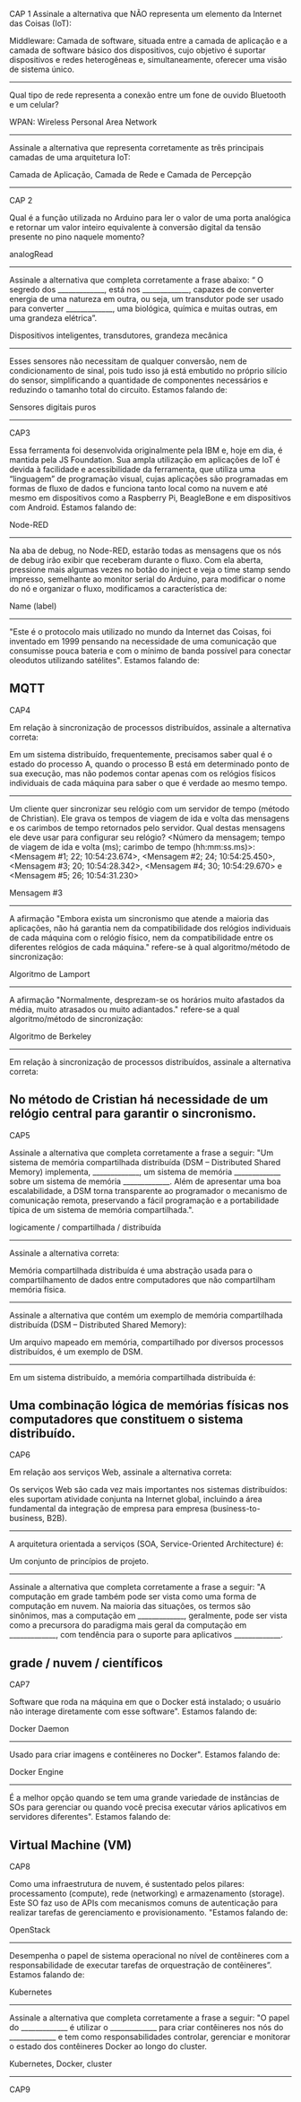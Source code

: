 CAP 1
Assinale a alternativa que NÃO representa um elemento da Internet das Coisas (IoT):

Middleware: Camada de software, situada entre a camada de aplicação e a camada de software básico dos dispositivos, cujo objetivo é suportar dispositivos e redes heterogêneas e, simultaneamente, oferecer uma visão de sistema único.

---

Qual tipo de rede representa a conexão entre um fone de ouvido Bluetooth e um celular?

WPAN: Wireless Personal Area Network

---

Assinale a alternativa que representa corretamente as três principais camadas de uma arquitetura IoT:

Camada de Aplicação, Camada de Rede e Camada de Percepção

--------------------------------------------------
CAP 2

Qual é a função utilizada no Arduino para ler o valor de uma porta analógica e retornar um valor inteiro equivalente à conversão digital da tensão presente no pino naquele momento?

analogRead

---

Assinale a alternativa que completa corretamente a frase abaixo: “ O segredo dos _____________, está nos _____________, capazes de converter energia de uma natureza em outra, ou seja, um transdutor pode ser usado para converter _____________, uma biológica, química e muitas outras, em uma grandeza elétrica”.

Dispositivos inteligentes, transdutores, grandeza mecânica

---
Esses sensores não necessitam de qualquer conversão, nem de condicionamento de sinal, pois tudo isso já está embutido no próprio silício do sensor, simplificando a quantidade de componentes necessários e reduzindo o tamanho total do circuito. Estamos falando de:  

Sensores digitais puros

--------------------------------------------------
CAP3

Essa ferramenta foi desenvolvida originalmente pela IBM e, hoje em dia, é mantida pela JS Foundation. Sua ampla utilização em aplicações de IoT é devida à facilidade e acessibilidade da ferramenta, que utiliza uma “linguagem” de programação visual, cujas aplicações são programadas em formas de fluxo de dados e funciona tanto local como na nuvem e até mesmo em dispositivos como a Raspberry Pi, BeagleBone e em dispositivos com Android. Estamos falando de:

Node-RED

---

Na aba de debug, no Node-RED, estarão todas as mensagens que os nós de debug irão exibir que receberam durante o fluxo. Com ela aberta, pressione mais algumas vezes no botão do inject e veja o time stamp sendo impresso, semelhante ao monitor serial do Arduino, para modificar o nome do nó e organizar o fluxo, modificamos a característica de:

Name (label)

---

"Este é o protocolo mais utilizado no mundo da Internet das Coisas, foi inventado em 1999 pensando na necessidade de uma comunicação que consumisse pouca bateria e com o mínimo de banda possível para conectar oleodutos utilizando satélites". Estamos falando de:

MQTT
--------------------------------------------------
CAP4

Em relação à sincronização de processos distribuídos, assinale a alternativa correta:

Em um sistema distribuído, frequentemente, precisamos saber qual é o estado do processo A, quando o processo B está em determinado ponto de sua execução, mas não podemos contar apenas com os relógios físicos individuais de cada máquina para saber o que é verdade ao mesmo tempo.
              

---

Um cliente quer sincronizar seu relógio com um servidor de tempo (método de Christian). Ele grava os tempos de viagem de ida e volta das mensagens e os carimbos de tempo retornados pelo servidor. Qual destas mensagens ele deve usar para configurar seu relógio? <Número da mensagem; tempo de viagem de ida e volta (ms); carimbo de tempo (hh:mm:ss.ms)>: <Mensagem #1; 22; 10:54:23.674>, <Mensagem #2; 24; 10:54:25.450>, <Mensagem #3; 20; 10:54:28.342>, <Mensagem #4; 30; 10:54:29.670> e <Mensagem #5; 26; 10:54:31.230>

Mensagem #3

---

A afirmação "Embora exista um sincronismo que atende a maioria das aplicações, não há garantia nem da compatibilidade dos relógios individuais de cada máquina com o relógio físico, nem da compatibilidade entre os diferentes relógios de cada máquina." refere-se à qual algoritmo/método de sincronização:

Algoritmo de Lamport

---

A afirmação "Normalmente, desprezam-se os horários muito afastados da média, muito atrasados ou muito adiantados." refere-se a qual algoritmo/método de sincronização:

Algoritmo de Berkeley

---

Em relação à sincronização de processos distribuídos, assinale a alternativa correta:

No método de Cristian há necessidade de um relógio central para garantir o sincronismo.
--------------------------------------------------
CAP5

Assinale a alternativa que completa corretamente a frase a seguir: "Um sistema de memória compartilhada distribuída (DSM – Distributed Shared Memory) implementa, _____________, um sistema de memória _____________ sobre um sistema de memória _____________. Além de apresentar uma boa escalabilidade, a DSM torna transparente ao programador o mecanismo de comunicação remota, preservando a fácil programação e a portabilidade típica de um sistema de memória compartilhada.".

logicamente / compartilhada / distribuída

---

Assinale a alternativa correta:

Memória compartilhada distribuída é uma abstração usada para o compartilhamento de dados entre computadores que não compartilham memória física.

---

Assinale a alternativa que contém um exemplo de memória compartilhada distribuída (DSM – Distributed Shared Memory):

Um arquivo mapeado em memória, compartilhado por diversos processos distribuídos, é um exemplo de DSM.

---

Em um sistema distribuído, a memória compartilhada distribuída é:

Uma combinação lógica de memórias físicas nos computadores que constituem o sistema distribuído.
--------------------------------------------------
CAP6

Em relação aos serviços Web, assinale a alternativa correta:

Os serviços Web são cada vez mais importantes nos sistemas distribuídos: eles suportam atividade conjunta na Internet global, incluindo a área fundamental da integração de empresa para empresa (business-to-business, B2B).

---
A arquitetura orientada a serviços (SOA, Service-Oriented Architecture) é:

Um conjunto de princípios de projeto.

---

Assinale a alternativa que completa corretamente a frase a seguir: "A computação em grade também pode ser vista como uma forma de computação em nuvem. Na maioria das situações, os termos são sinônimos, mas a computação em _____________, geralmente, pode ser vista como a precursora do paradigma mais geral da computação em _____________, com tendência para o suporte para aplicativos _____________.

grade / nuvem / científicos
--------------------------------------------------
CAP7

Software que roda na máquina em que o Docker está instalado; o usuário não interage diretamente com esse software". Estamos falando de:

Docker Daemon

---

Usado para criar imagens e contêineres no Docker". Estamos falando de:

Docker Engine

---

É a melhor opção quando se tem uma grande variedade de instâncias de SOs para gerenciar ou quando você precisa executar vários aplicativos em servidores diferentes". Estamos falando de:

Virtual Machine (VM)
--------------------------------------------------
CAP8

Como uma infraestrutura de nuvem, é sustentado pelos pilares: processamento (compute), rede (networking) e armazenamento (storage). Este SO faz uso de APIs com mecanismos comuns de autenticação para realizar tarefas de gerenciamento e provisionamento. "Estamos falando de:

OpenStack

---

Desempenha o papel de sistema operacional no nível de contêineres com a responsabilidade de executar tarefas de orquestração de contêineres”. Estamos falando de:

Kubernetes

---

Assinale a alternativa que completa corretamente a frase a seguir: "O papel do _____________ é utilizar o _____________ para criar contêineres nos nós do _____________ e tem como responsabilidades controlar, gerenciar e monitorar o estado dos contêineres Docker ao longo do cluster.

Kubernetes, Docker, cluster

--------------------------------------------------
CAP9